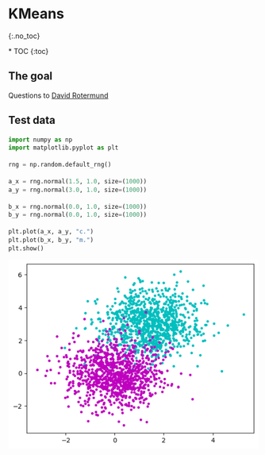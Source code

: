 # KMeans
{:.no_toc}

<nav markdown="1" class="toc-class">
* TOC
{:toc}
</nav>

## The goal


Questions to [David Rotermund](mailto:davrot@uni-bremen.de)

## Test data

```python
import numpy as np
import matplotlib.pyplot as plt

rng = np.random.default_rng()

a_x = rng.normal(1.5, 1.0, size=(1000))
a_y = rng.normal(3.0, 1.0, size=(1000))

b_x = rng.normal(0.0, 1.0, size=(1000))
b_y = rng.normal(0.0, 1.0, size=(1000))

plt.plot(a_x, a_y, "c.")
plt.plot(b_x, b_y, "m.")
plt.show()
```
![image0](image0.png)

